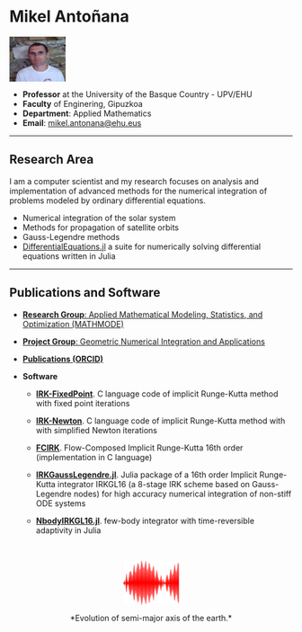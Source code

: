 #  Mikel Antoñana



<p float="left">
<img src="/images/argazkia.jpg" data-canonical-src="/images/argazkia.jpg" align="middle" width="100" height="80" />
</p>

- **Professor** at the University of the Basque Country - UPV/EHU
- **Faculty** of Enginering, Gipuzkoa
- **Department**: Applied Mathematics
- **Email**: mikel.antonana@ehu.eus 



---

## Research Area



I am a computer scientist and my research  focuses on analysis and implementation of advanced methods for the numerical integration of problems modeled by ordinary differential equations.

- Numerical integration of the solar system
- Methods for propagation of satellite orbits
- Gauss-Legendre methods
- [DifferentialEquations.jl](https://github.com/SciML/DifferentialEquations.jl) a suite for numerically solving differential equations written in Julia



---
##  Publications and Software


- [**Research Group**:  Applied Mathematical Modeling, Statistics, and Optimization (MATHMODE) ](https://www.mathmode.science/)
- [**Project Group**:  Geometric Numerical Integration and Applications ](http://www.gicas.uji.es/)
- [**Publications (ORCID)**](https://orcid.org/0000-0002-7321-8882)
- **Software**

    - [**IRK-FixedPoint**](https://github.com/mikelehu/IRK-FixedPoint). C language code of implicit Runge-Kutta method with fixed point iterations
    - [**IRK-Newton**](https://github.com/mikelehu/IRK-Newton). C language code of implicit Runge-Kutta method with with simplified Newton iterations

    - [**FCIRK**](https://github.com/mikelehu/FCIRK). Flow-Composed Implicit Runge-Kutta 16th order (implementation in C language) 
    - [**IRKGaussLegendre.jl**](https://github.com/SciML/IRKGaussLegendre.jl). Julia package of a 16th order Implicit Runge-Kutta integrator IRKGL16 (a 8-stage IRK scheme based on Gauss-Legendre nodes) for high accuracy numerical integration of non-stiff ODE systems
    - [**NbodyIRKGL16.jl**](https://github.com/mikelehu/NbodyIRKGL16.jl). few-body integrator with time-reversible adaptivity in Julia


&nbsp;


<p align="center">
<img src="/images/11-Semi-Axis-Earth.png" data-canonical-src="/images/11-Semi-Axis-Earth.png" align="middle" width="100" height="80" />
</p>
<p align="center">
*Evolution of semi-major axis of the earth.*
</p>